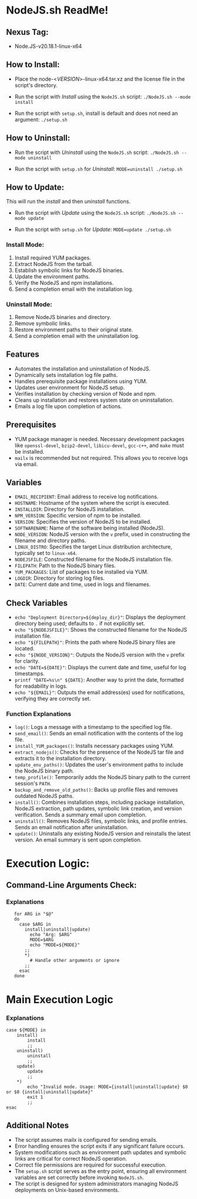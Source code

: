 NodeJS.sh ReadMe!
=================

Nexus Tag:
----------

-   Node.JS-v20.18.1-linux-x64

How to Install:
---------------

-   Place the node-<*VERSION*>-linux-x64.tar.xz and the license file in the script's directory.

-   Run the script with *Install* using the `NodeJS.sh` script: `./NodeJS.sh --mode install`

-   Run the script with `setup.sh`, install is default and does not need an argument: `./setup.sh`

How to Uninstall:
-----------------

-   Run the script with *Uninstall* using the `NodeJS.sh` script: `./NodeJS.sh --mode uninstall`

-   Run the script with `setup.sh` for *Uninstall*: `MODE=uninstall ./setup.sh`

How to Update:
--------------

This will run the *install* and then *uninstall* functions.

-   Run the script with *Update* using the `NodeJS.sh` script: `./NodeJS.sh --mode update`

-   Run the script with `setup.sh` for *Update*: `MODE=update ./setup.sh`

### Install Mode:

1.  Install required YUM packages.
2.  Extract NodeJS from the tarball.
3.  Establish symbolic links for NodeJS binaries.
4.  Update the environment paths.
5.  Verify the NodeJS and npm installations.
6.  Send a completion email with the installation log.

### Uninstall Mode:

1.  Remove NodeJS binaries and directory.
2.  Remove symbolic links.
3.  Restore environment paths to their original state.
4.  Send a completion email with the uninstallation log.

Features
--------

-   Automates the installation and uninstallation of NodeJS.
-   Dynamically sets installation log file paths.
-   Handles prerequisite package installations using YUM.
-   Updates user environment for NodeJS setup.
-   Verifies installation by checking version of Node and npm.
-   Cleans up installation and restores system state on uninstallation.
-   Emails a log file upon completion of actions.

Prerequisites
-------------

-   YUM package manager is needed. Necessary development packages like `openssl-devel`, `bzip2-devel`, `libicu-devel`, `gcc-c++`, and `make` must be installed.
-   `mailx` is recommended but not required. This allows you to receive logs via email.

Variables
---------

-   `EMAIL_RECIPIENT`: Email address to receive log notifications.
-   `HOSTNAME`: Hostname of the system where the script is executed.
-   `INSTALLDIR`: Directory for NodeJS installation.
-   `NPM_VERSION`: Specific version of npm to be installed.
-   `VERSION`: Specifies the version of NodeJS to be installed.
-   `SOFTWARENAME`: Name of the software being installed (NodeJS).
-   `NODE_VERSION`: NodeJS version with the `v` prefix, used in constructing the filename and directory paths.
-   `LINUX_DISTRO`: Specifies the target Linux distribution architecture, typically set to `linux-x64`.
-   `NODEJSFILE`: Constructed filename for the NodeJS installation file.
-   `FILEPATH`: Path to the NodeJS binary files.
-   `YUM_PACKAGES`: List of packages to be installed via YUM.
-   `LOGDIR`: Directory for storing log files.
-   `DATE`: Current date and time, used in logs and filenames.

Check Variables
---------------

-   `echo "Deployment Directory=${deploy_dir}"`: Displays the deployment directory being used; defaults to `.` if not explicitly set.
-   `echo "${NODEJSFILE}"`: Shows the constructed filename for the NodeJS installation file.
-   `echo "${FILEPATH}"`: Prints the path where NodeJS binary files are located.
-   `echo "${NODE_VERSION}"`: Outputs the NodeJS version with the `v` prefix for clarity.
-   `echo "DATE=${DATE}"`: Displays the current date and time, useful for log timestamps.
-   `printf "DATE=%s\n" ${DATE}`: Another way to print the date, formatted for readability in logs.
-   `echo "${EMAIL}"`: Outputs the email address(es) used for notifications, verifying they are correctly set.

### Function Explanations

-   `log()`: Logs a message with a timestamp to the specified log file.
-   `send_email()`: Sends an email notification with the contents of the log file.
-   `install_YUM_packages()`: Installs necessary packages using YUM.
-   `extract_nodejs()`: Checks for the presence of the NodeJS tar file and extracts it to the installation directory.
-   `update_env_paths()`: Updates the user's environment paths to include the NodeJS binary path.
-   `temp_profile()`: Temporarily adds the NodeJS binary path to the current session's `PATH`.
-   `backup_and_remove_old_paths()`: Backs up profile files and removes outdated NodeJS paths.
-   `install()`: Combines installation steps, including package installation, NodeJS extraction, path updates, symbolic link creation, and version verification. Sends a summary email upon completion.
-   `uninstall()`: Removes NodeJS files, symbolic links, and profile entries. Sends an email notification after uninstallation.
-   `update()`: Uninstalls any existing NodeJS version and reinstalls the latest version. An email summary is sent upon completion.

Execution Logic:
================

Command-Line Arguments Check:
-----------------------------

### Explanations

```
   for ARG in "$@"
   do
     case $ARG in
       install|uninstall|update)
         echo "Arg: $ARG"
         MODE=$ARG
         echo "MODE=${MODE}"
       ;;
       *)
         # Handle other arguments or ignore
       ;;
     esac
   done

```

Main Execution Logic
====================

### Explanations

```
case ${MODE} in
    install)
        install
        ;;
    uninstall)
        uninstall
        ;;
    update)
        update
        ;;
    *)
        echo "Invalid mode. Usage: MODE={install|uninstall|update} $0 or $0 {install|uninstall|update}"
        exit 1
        ;;
esac

```

Additional Notes
----------------

-   The script assumes mailx is configured for sending emails.
-   Error handling ensures the script exits if any significant failure occurs.
-   System modifications such as environment path updates and symbolic links are critical for correct NodeJS operation.
-   Correct file permissions are required for successful execution.
-   The `setup.sh` script serves as the entry point, ensuring all environment variables are set correctly before invoking `NodeJS.sh`.
-   The script is designed for system administrators managing NodeJS deployments on Unix-based environments.